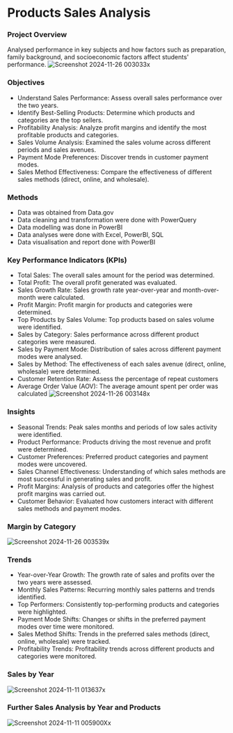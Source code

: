 # Products Sales Analysis
### Project Overview
Analysed performance in key subjects and how factors such as preparation, family background, and socioeconomic factors affect students' performance.
![Screenshot 2024-11-26 003033x](https://github.com/user-attachments/assets/99c77d91-8751-44fb-899f-af8203065c2e)
### Objectives
- Understand Sales Performance: Assess overall sales performance over the two years.
- Identify Best-Selling Products: Determine which products and categories are the top sellers.
- Profitability Analysis: Analyze profit margins and identify the most profitable products and categories.
- Sales Volume Analysis: Examined the sales volume across different periods and sales avenues.
- Payment Mode Preferences: Discover trends in customer payment modes.
- Sales Method Effectiveness: Compare the effectiveness of different sales methods (direct, online, and wholesale).
### Methods
-	Data was obtained from Data.gov
-	Data cleaning and transformation were  done with PowerQuery
-	Data modelling was done in PowerBI
-	Data analyses were done with Excel,  PowerBI, SQL
-	Data visualisation and report done with PowerBI
### Key Performance Indicators (KPIs)
- Total Sales: The overall sales amount for the period was determined.
- Total Profit: The overall profit generated was evaluated.
- Sales Growth Rate: Sales growth rate year-over-year and month-over-month were calculated.
- Profit Margin: Profit margin for products and categories were determined.
- Top Products by Sales Volume: Top products based on sales volume were identified.
- Sales by Category: Sales performance across different product categories were measured.
- Sales by Payment Mode: Distribution of sales across different payment modes were analysed.
- Sales by Method: The effectiveness of each sales avenue (direct, online, wholesale) were determined.
- Customer Retention Rate: Assess the percentage of repeat customers
- Average Order Value (AOV): The average amount spent per order was calculated
![Screenshot 2024-11-26 003148x](https://github.com/user-attachments/assets/2dbadf76-61b4-42a8-aada-eece7be8dc7b)
### Insights
- Seasonal Trends: Peak sales months and periods of low sales activity were identified.
- Product Performance: Products driving the most revenue and profit were determined.
- Customer Preferences: Preferred product categories and payment modes were uncovered.
- Sales Channel Effectiveness: Understanding of which sales methods are most successful in generating sales and profit.
- Profit Margins: Analysis of products and categories offer the highest profit margins was carried out.
- Customer Behavior: Evaluated how customers interact with different sales methods and payment modes.

### Margin by Category
![Screenshot 2024-11-26 003539x](https://github.com/user-attachments/assets/e96d487d-f4c3-48d0-8bc5-f4aa5e37d971)

### Trends
- Year-over-Year Growth: The growth rate of sales and profits over the two years were assessed.
- Monthly Sales Patterns: Recurring monthly sales patterns and trends identified.
- Top Performers: Consistently top-performing products and categories were highlighted.
- Payment Mode Shifts: Changes or shifts in the preferred payment modes over time were monitored.
- Sales Method Shifts: Trends in the preferred sales methods (direct, online, wholesale) were tracked.
- Profitability Trends: Profitability trends across different products and categories were monitored.
### Sales by Year
![Screenshot 2024-11-11 013637x](https://github.com/user-attachments/assets/67df53d1-1bc0-472b-99c1-387c1a2335c3)

### Further Sales Analysis by Year and Products
![Screenshot 2024-11-11 005900Xx](https://github.com/user-attachments/assets/a8c0a3c4-1620-4b20-80e5-159412d54e8c)
